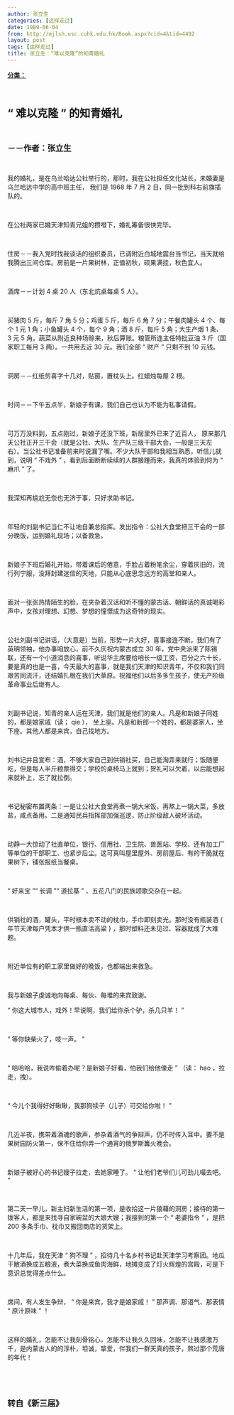 ```yaml
---
author: 张立生
categories: [这样走过]
date: 1989-06-04
from: http://mjlsh.usc.cuhk.edu.hk/Book.aspx?cid=4&tid=4492
layout: post
tags: [这样走过]
title: 张立生：“难以克隆”的知青婚礼
---
```


<div style="margin: 15px 10px 10px 0px;">
 <div>
  <span id="ctl00_ContentPlaceHolder1_chapter1_SubjectLabel" style="font-weight:bold;text-decoration:underline;">
   分类：
  </span>
 </div>
 <p class="p1">
  <b>
   <font size="5">
    <span class="s1">
    </span>
    <br/>
   </font>
  </b>
 </p>
 <p class="p2">
  <b>
   <font size="5">
    <span class="s2" style="">
     “
    </span>
    <span class="s1" style="">
     难以克隆
    </span>
    <span class="s2" style="">
     ”
    </span>
    <span class="s1" style="">
     的知青婚礼
    </span>
   </font>
  </b>
 </p>
 <p class="p1">
  <b>
   <font size="4">
    <span class="s1">
    </span>
    <br/>
   </font>
  </b>
 </p>
 <p class="p2">
  <span class="s1">
   <b>
    <font size="4">
     －－作者：张立生
    </font>
   </b>
  </span>
 </p>
 <p class="p1">
  <span class="s1">
  </span>
  <br/>
 </p>
 <p class="p2">
  <span class="s1">
   我的婚礼，是在乌兰哈达公社举行的，那时，我在公社担任文化站长，未婚妻是乌兰哈达中学的高中班主任，
  </span>
  <span class="s2">
  </span>
  <span class="s1">
   我们是
  </span>
  <span class="s2">
   1968
  </span>
  <span class="s1">
   年
  </span>
  <span class="s2">
   7
  </span>
  <span class="s1">
   月
  </span>
  <span class="s2">
   2
  </span>
  <span class="s1">
   日，同一批到科右前旗插队的。
  </span>
 </p>
 <p class="p1">
  <span class="s1">
  </span>
  <br/>
 </p>
 <p class="p2">
  <span class="s1">
   在公社两家已婚天津知青兄姐的攒噔下，婚礼筹备很快完毕。
  </span>
 </p>
 <p class="p1">
  <span class="s1">
  </span>
  <br/>
 </p>
 <p class="p2">
  <span class="s1">
   住房－－我入党时找我谈话的组织委员，已调附近白城地震台当书记，当天就给我腾出三间仓库。房前是一片果树林，正值初秋，硕果满挂，秋色宜人。
  </span>
 </p>
 <p class="p1">
  <span class="s1">
  </span>
  <br/>
 </p>
 <p class="p2">
  <span class="s1">
   酒席－－计划
  </span>
  <span class="s2">
   4
  </span>
  <span class="s1">
   桌
  </span>
  <span class="s2">
   20
  </span>
  <span class="s1">
   人（东北炕桌每桌
  </span>
  <span class="s2">
   5
  </span>
  <span class="s1">
   人）。
  </span>
 </p>
 <p class="p1">
  <span class="s1">
  </span>
  <br/>
 </p>
 <p class="p2">
  <span class="s1">
   买猪肉
  </span>
  <span class="s2">
   5
  </span>
  <span class="s1">
   斤，每斤
  </span>
  <span class="s2">
   7
  </span>
  <span class="s1">
   角
  </span>
  <span class="s2">
   5
  </span>
  <span class="s1">
   分；鸡蛋
  </span>
  <span class="s2">
   5
  </span>
  <span class="s1">
   斤，每斤
  </span>
  <span class="s2">
   6
  </span>
  <span class="s1">
   角
  </span>
  <span class="s2">
   7
  </span>
  <span class="s1">
   分；午餐肉罐头
  </span>
  <span class="s2">
   4
  </span>
  <span class="s1">
   个、每个
  </span>
  <span class="s2">
   1
  </span>
  <span class="s1">
   元
  </span>
  <span class="s2">
   1
  </span>
  <span class="s1">
   角；小鱼罐头
  </span>
  <span class="s2">
   4
  </span>
  <span class="s1">
   个，每个
  </span>
  <span class="s2">
   9
  </span>
  <span class="s1">
   角；酒
  </span>
  <span class="s2">
   8
  </span>
  <span class="s1">
   斤，每斤
  </span>
  <span class="s2">
   5
  </span>
  <span class="s1">
   角；大生产烟
  </span>
  <span class="s2">
   1
  </span>
  <span class="s1">
   条、
  </span>
  <span class="s2">
   3
  </span>
  <span class="s1">
   元
  </span>
  <span class="s2">
   5
  </span>
  <span class="s1">
   角。蔬菜从附近良种场赊来，秋后算账。粮管所连主任特批豆油
  </span>
  <span class="s2">
   3
  </span>
  <span class="s1">
   斤（国家职工每月
  </span>
  <span class="s2">
   3
  </span>
  <span class="s1">
   两）。一共用去近
  </span>
  <span class="s2">
   30
  </span>
  <span class="s1">
   元。我们全部
  </span>
  <span class="s2">
   “
  </span>
  <span class="s1">
   财产
  </span>
  <span class="s2">
   ”
  </span>
  <span class="s1">
   只剩不到
  </span>
  <span class="s2">
   10
  </span>
  <span class="s1">
   元钱。
  </span>
 </p>
 <p class="p1">
  <span class="s1">
  </span>
  <br/>
 </p>
 <p class="p2">
  <span class="s1">
   洞房－－红纸剪喜字十几对，贴窗，置枕头上。红蜡烛每屋
  </span>
  <span class="s2">
   2
  </span>
  <span class="s1">
   根。
  </span>
 </p>
 <p class="p1">
  <span class="s1">
  </span>
  <br/>
 </p>
 <p class="p2">
  <span class="s1">
   时间－－下午五点半，新娘子有课，我们自己也认为不能为私事请假。
  </span>
 </p>
 <p class="p1">
  <span class="s1">
  </span>
  <br/>
 </p>
 <p class="p2">
  <span class="s1">
   可万万没料到，五点刚过，新娘子还没下班，新居里外已来了近百人，
  </span>
  <span class="s2">
  </span>
  <span class="s1">
   原来那几天公社正开三干会（就是公社、大队、生产队三级干部大会，一般是三天左右）。当公社书记准备前来时说漏了嘴。不少大队干部和我相当熟悉，听信儿就到，说明
  </span>
  <span class="s2">
   “
  </span>
  <span class="s1">
   不戏外
  </span>
  <span class="s2">
   ”
  </span>
  <span class="s1">
   ，看到后面断断续续的人群接踵而来，我真的体验到何为
  </span>
  <span class="s2">
   “
  </span>
  <span class="s1">
   麻爪
  </span>
  <span class="s2">
   ”
  </span>
  <span class="s1">
   了。
  </span>
 </p>
 <p class="p1">
  <span class="s1">
  </span>
  <br/>
 </p>
 <p class="p2">
  <span class="s1">
   我深知再尴尬无奈也无济于事，只好求助书记。
  </span>
 </p>
 <p class="p1">
  <span class="s1">
  </span>
  <br/>
 </p>
 <p class="p2">
  <span class="s1">
   年轻的刘副书记当仁不让地自兼总指挥。发出指令：公社大食堂把三干会的一部分晚饭，运到婚礼现场；以备救急。
  </span>
 </p>
 <p class="p1">
  <span class="s1">
  </span>
  <br/>
 </p>
 <p class="p2">
  <span class="s1">
   新娘子下班后婚礼开始，带着课后的倦意，手脸占着粉笔余尘，穿着灰旧的，流行列宁服，没拜封建迷信的天地，只能从心底思念远方的高堂和亲人。
  </span>
 </p>
 <p class="p1">
  <span class="s1">
  </span>
  <br/>
 </p>
 <p class="p2">
  <span class="s1">
   面对一张张热情陌生的脸，在夹杂着汉话和听不懂的蒙古话、朝鲜话的真诚喝彩声中，女孩对理想、幻想、梦想的憧憬成为这奇特的现实。
  </span>
 </p>
 <p class="p1">
  <span class="s1">
  </span>
  <br/>
 </p>
 <p class="p2">
  <span class="s1">
   公社刘副书记讲话，（大意是）当前，形势一片大好，喜事接连不断。我们有了英明领袖，他办事咱放心，前不久庆祝内蒙古成立
  </span>
  <span class="s2">
   30
  </span>
  <span class="s1">
   年，党中央派来了陈锡联，还有一个小道消息的喜事，听说华主席要给咱长一级工资，百分之六十长，要是真的也是一喜，今天最大的喜事，就是我们天津的知识青年，不仅和我们同艰苦同流汗，还结婚扎根在我们大草原。祝福他们以后多多生孩子，使无产阶级革命事业后继有人。
  </span>
 </p>
 <p class="p1">
  <span class="s1">
  </span>
  <br/>
 </p>
 <p class="p2">
  <span class="s1">
   刘副书记说，知青的亲人远在天津，我们就是他们的亲人。凡是和新娘子同姓的，都是娘家戚（读；
  </span>
  <span class="s2">
   qie
  </span>
  <span class="s1">
   ），
  </span>
  <span class="s2">
  </span>
  <span class="s1">
   坐上座。凡是和新郎一个姓的，都是婆家人，坐下座。其他人都是来宾，自己找地方。
  </span>
 </p>
 <p class="p1">
  <span class="s1">
  </span>
  <br/>
 </p>
 <p class="p2">
  <span class="s1">
   刘书记并且宣布：酒，不够大家自己到供销社买，自己能淘弄来就行；饭随便吃，但是每人半斤粮票得交；学校的桌椅马上就到；贺礼可以欠着，以后能想起来就补上，忘了就拉倒。
  </span>
  <span class="s2">
   <span class="Apple-converted-space">
   </span>
  </span>
 </p>
 <p class="p1">
  <span class="s1">
  </span>
  <br/>
 </p>
 <p class="p2">
  <span class="s1">
   书记秘密布置两条：一是让公社大食堂再煮一锅大米饭，再熬上一锅大菜，多放盐，咸点备用。二是通知民兵指挥部加强巡逻，防止阶级敌人破坏活动。
  </span>
  <span class="s2">
   <span class="Apple-converted-space">
   </span>
  </span>
 </p>
 <p class="p1">
  <span class="s1">
  </span>
  <br/>
 </p>
 <p class="p2">
  <span class="s1">
   动静一大惊动了社直单位，银行、信用社、卫生院、兽医站、学校、还有加工厂等单位的干部职工、也紧步后尘。这可真叫屋里屋外、房前屋后、有的干脆就在果树下，铺张报纸当餐桌。
  </span>
 </p>
 <p class="p1">
  <span class="s1">
  </span>
  <br/>
 </p>
 <p class="p2">
  <span class="s2">
   “
  </span>
  <span class="s1">
   好来宝
  </span>
  <span class="s2">
   ”“
  </span>
  <span class="s1">
   长调
  </span>
  <span class="s2">
   ”“
  </span>
  <span class="s1">
   道拉基
  </span>
  <span class="s2">
   "
  </span>
  <span class="s1">
   、五花八门的民族颂歌交杂在一起。
  </span>
 </p>
 <p class="p1">
  <span class="s1">
  </span>
  <br/>
 </p>
 <p class="p2">
  <span class="s1">
   供销社的酒，罐头，平时根本卖不动的枕巾，手巾即刻卖光。那时没有瓶装酒
  </span>
  <span class="s2">
   {
  </span>
  <span class="s1">
   年节天津每户凭本才供一瓶直沽高粱
  </span>
  <span class="s2">
   }
  </span>
  <span class="s1">
   ，那时塑料还未见过、容器就成了大难题。
  </span>
 </p>
 <p class="p1">
  <span class="s1">
  </span>
  <br/>
 </p>
 <p class="p2">
  <span class="s1">
   附近单位有的职工家里做好的晚饭，也都端出来救急。
  </span>
 </p>
 <p class="p1">
  <span class="s1">
  </span>
  <br/>
 </p>
 <p class="p2">
  <span class="s1">
   我与新娘子虔诚地向每桌、每伙、每堆的来宾致谢。
  </span>
  <span class="s2">
   <span class="Apple-converted-space">
   </span>
  </span>
 </p>
 <p class="p1">
  <span class="s1">
   <span class="Apple-converted-space">
   </span>
  </span>
 </p>
 <p class="p2">
  <span class="s2">
   “
  </span>
  <span class="s1">
   你这大城市人，戏外！早说啊，我们给你杀个驴，杀几只羊！
  </span>
  <span class="s2">
   ”
  </span>
 </p>
 <p class="p1">
  <span class="s1">
  </span>
  <br/>
 </p>
 <p class="p2">
  <span class="s2">
   “
  </span>
  <span class="s1">
   等你缺柴火了，吱一声。
  </span>
  <span class="s2">
   ”
  </span>
 </p>
 <p class="p1">
  <span class="s1">
  </span>
  <br/>
 </p>
 <p class="p2">
  <span class="s2">
   “
  </span>
  <span class="s1">
   哈哈哈，我说咋偷着办呢？是新娘子好看，怕我们给他儫走
  </span>
  <span class="s2">
   ”
  </span>
  <span class="s1">
   （读：
  </span>
  <span class="s2">
   hao
  </span>
  <span class="s1">
   ，拉走，拽）。
  </span>
 </p>
 <p class="p1">
  <span class="s1">
  </span>
  <br/>
 </p>
 <p class="p2">
  <span class="s2">
   “
  </span>
  <span class="s1">
   今儿个我得好好瞅瞅，我那狗犊子（儿子）可交给你啦！
  </span>
  <span class="s2">
   ”
  </span>
 </p>
 <p class="p1">
  <span class="s1">
  </span>
  <br/>
 </p>
 <p class="p2">
  <span class="s1">
   几近半夜，携带着酒魂的歌声，参杂着酒气的争辩声，仍不时传入耳中。要不是果树园防火第一，保不住给你弄一个通宵的俄罗斯篝火晚会。
  </span>
 </p>
 <p class="p1">
  <span class="s1">
  </span>
  <br/>
 </p>
 <p class="p2">
  <span class="s1">
   新娘子被好心的书记嫂子拉走，去她家睡了。
  </span>
  <span class="s2">
   “
  </span>
  <span class="s1">
   让他们老爷们儿可劲儿嘬去吧。
  </span>
  <span class="s2">
   ”
  </span>
 </p>
 <p class="p1">
  <span class="s1">
  </span>
  <br/>
 </p>
 <p class="p2">
  <span class="s1">
   第二天一早儿，新主妇新生活的第一项，是收拾这一片狼藉的洞房；接待的第一拨客人，都是来找寻自家碗盆的大娘大嫂；我接到的第一个
  </span>
  <span class="s2">
   “
  </span>
  <span class="s1">
   老婆指令
  </span>
  <span class="s2">
   ”
  </span>
  <span class="s1">
   ，是把
  </span>
  <span class="s2">
   200
  </span>
  <span class="s1">
   多条手巾、枕巾又搬回商店的货架上。
  </span>
 </p>
 <p class="p1">
  <span class="s1">
  </span>
  <br/>
 </p>
 <p class="p2">
  <span class="s1">
   十几年后，我在天津
  </span>
  <span class="s2">
   “
  </span>
  <span class="s1">
   狗不理
  </span>
  <span class="s2">
   ”
  </span>
  <span class="s1">
   ，招待几十名乡村书记赴天津学习考察团。地瓜干散酒换成五粮液，煮大菜换成鱼肉海鲜，地摊变成了灯火辉煌的宫殿，可是下意识总觉得差点什么。
  </span>
  <span class="s2">
   <span class="Apple-converted-space">
   </span>
  </span>
 </p>
 <p class="p1">
  <span class="s1">
  </span>
  <br/>
 </p>
 <p class="p2">
  <span class="s1">
   席间，有人发生争辩，
  </span>
  <span class="s2">
   “
  </span>
  <span class="s1">
   你是来宾，我才是娘家戚！
  </span>
  <span class="s2">
   ”
  </span>
  <span class="s1">
   那声调、那语气、那表情
  </span>
  <span class="s2">
   “
  </span>
  <span class="s1">
   原汁原味
  </span>
  <span class="s2">
   ”
  </span>
  <span class="s1">
   ！
  </span>
 </p>
 <p class="p1">
  <span class="s1">
  </span>
  <br/>
 </p>
 <p class="p2">
  <span class="s1">
   这样的婚礼，怎能不让我刻骨铭心，怎能不让我久久回味，怎能不让我感激万千，是内蒙古人的的淳朴，坦诚，挚爱，伴我们一群天真的孩子，熬过那个荒唐的年代！
  </span>
 </p>
 <p class="p1">
  <span class="s1">
  </span>
  <br/>
 </p>
 <p class="p1">
  <b>
   <font size="4">
    <span class="s1">
    </span>
    <br/>
   </font>
  </b>
 </p>
 <p class="p2">
  <span class="s1">
   <b>
    <font size="4">
     转自《新三届》
    </font>
   </b>
  </span>
 </p>
</div>

